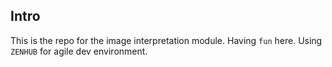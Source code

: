 Intro
--


This is the repo for the image interpretation module. Having <code>fun</code> here.
Using `ZENHUB` for agile dev environment.
